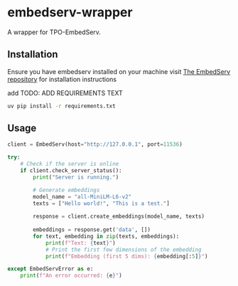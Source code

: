 # embedserv-wrapper

A wrapper for TPO-EmbedServ.

## Installation
Ensure you have embedserv installed on your machine visit [The EmbedServ repository](https://github.com/TPO-Code/TPO-embedserv) for installation instructions

add TODO: ADD REQUIREMENTS TEXT
```bash
uv pip install -r requirements.txt
```

## Usage

```python
client = EmbedServ(host="http://127.0.0.1", port=11536)

try:
    # Check if the server is online
    if client.check_server_status():
        print("Server is running.")

        # Generate embeddings
        model_name = "all-MiniLM-L6-v2"
        texts = ["Hello world!", "This is a test."]
        
        response = client.create_embeddings(model_name, texts)
        
        embeddings = response.get('data', [])
        for text, embedding in zip(texts, embeddings):
            print(f"Text: {text}")
            # Print the first few dimensions of the embedding
            print(f"Embedding (first 5 dims): {embedding[:5]}")

except EmbedServError as e:
    print(f"An error occurred: {e}")
```